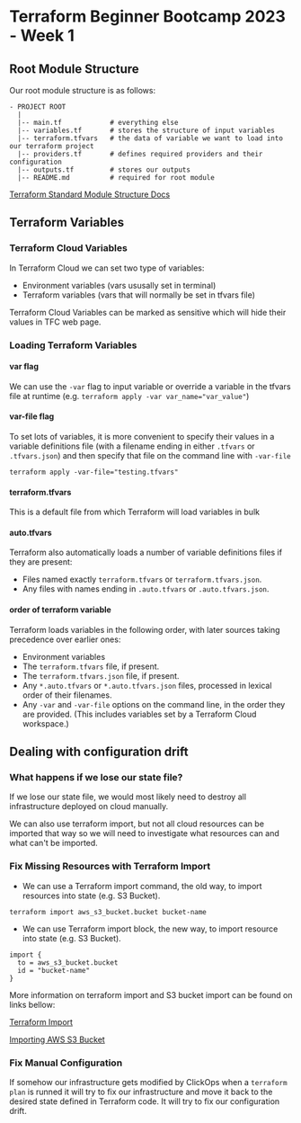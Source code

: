 # Terraform Beginner Bootcamp 2023 - Week 1

## Root Module Structure

Our root module structure is as follows:

```
- PROJECT ROOT
  |
  |-- main.tf            # everything else
  |-- variables.tf       # stores the structure of input variables
  |-- terraform.tfvars   # the data of variable we want to load into our terraform project
  |-- providers.tf       # defines required providers and their configuration
  |-- outputs.tf         # stores our outputs
  |-- README.md          # required for root module
```

[Terraform Standard Module Structure Docs](https://developer.hashicorp.com/terraform/language/modules/develop/structure)

## Terraform Variables

### Terraform Cloud Variables

In Terraform Cloud we can set two type of variables:
- Environment variables (vars ususally set in terminal)
- Terraform variables (vars that will normally be set in tfvars file)

Terraform Cloud Variables can be marked as sensitive which will hide their values in TFC web page. 

### Loading Terraform Variables

#### var flag

We can use the `-var` flag to input variable or override a variable in the tfvars file at runtime (e.g. `terraform apply -var var_name="var_value"`)

#### var-file flag

To set lots of variables, it is more convenient to specify their values in a variable definitions file (with a filename ending in either `.tfvars` or `.tfvars.json`) and then specify that file on the command line with `-var-file`

```
terraform apply -var-file="testing.tfvars"
```

#### terraform.tfvars

This is a default file from which Terraform will load variables in bulk

#### auto.tfvars

Terraform also automatically loads a number of variable definitions files if they are present:
- Files named exactly `terraform.tfvars` or `terraform.tfvars.json`.
- Any files with names ending in `.auto.tfvars` or `.auto.tfvars.json`.

#### order of terraform variable

Terraform loads variables in the following order, with later sources taking precedence over earlier ones:

- Environment variables
- The `terraform.tfvars` file, if present.
- The `terraform.tfvars.json` file, if present.
- Any `*.auto.tfvars` or `*.auto.tfvars.json` files, processed in lexical order of their filenames.
- Any `-var` and `-var-file` options on the command line, in the order they are provided. (This includes variables set by a Terraform Cloud workspace.)

## Dealing with configuration drift

### What happens if we lose our state file?

If we lose our state file, we would most likely need to destroy all infrastructure deployed on cloud manually.

We can also use terraform import, but not all cloud resources can be imported that way so we will need to investigate what resources can and what can't be imported.

### Fix Missing Resources with Terraform Import

- We can use a Terraform import command, the old way, to import resources into state (e.g. S3 Bucket).

```
terraform import aws_s3_bucket.bucket bucket-name
```

- We can use Terraform import block, the new way, to import resource into state (e.g. S3 Bucket).

```
import {
  to = aws_s3_bucket.bucket
  id = "bucket-name"
}
```
More information on terraform import and S3 bucket import can be found on links bellow:

[Terraform Import](https://developer.hashicorp.com/terraform/cli/import)

[Importing AWS S3 Bucket](https://registry.terraform.io/providers/hashicorp/aws/latest/docs/resources/s3_bucket)

### Fix Manual Configuration

If somehow our infrastructure gets modified by ClickOps when a `terraform plan` is runned it will try to fix our infrastructure and move it back to the desired state defined in Terraform code. It will try to fix our configuration drift.

